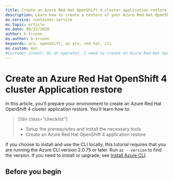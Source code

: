 ```yaml
---
title: Create an Azure Red Hat OpenShift 4 cluster application restore using Velero
description: Learn how to create a restore of your Azure Red Hat OpenShift cluster applications using Velero
ms.service: container-service
ms.topic: article
ms.date: 06/22/2020
author: b-trconn
ms.author: b-trconn
keywords: aro, openshift, az aro, red hat, cli
ms.custom: mvc
#Customer intent: As an operator, I need to create an Azure Red Hat OpenShift cluster application restore
---
```


# Create an Azure Red Hat OpenShift 4 cluster Application restore

In this article, you'll prepare your environment to create an Azure Red Hat OpenShift 4 cluster application restore. You'll learn how to:

> [!div class="checklist"]
> * Setup the prerequisites and install the necessary tools
> * Create an Azure Red Hat OpenShift 4 application restore

If you choose to install and use the CLI locally, this tutorial requires that you are running the Azure CLI version 2.0.75 or later. Run `az --version` to find the version. If you need to install or upgrade, see [Install Azure CLI](https://docs.microsoft.com/cli/azure/install-azure-cli?view=azure-cli-latest).

## Before you begin
